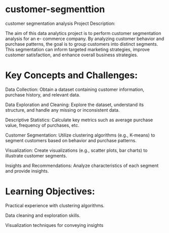 # customer-segmenttion
customer segmentation analysis
Project Description:

The aim of this data analytics project is to perform customer segmentation analysis for an e-
commerce company. By analyzing customer behavior and purchase patterns, the goal is to
group customers into distinct segments. This segmentation can inform targeted marketing
strategies, improve customer satisfaction, and enhance overall business strategies.

# Key Concepts and Challenges:

Data Collection: Obtain a dataset containing customer information, purchase history, and
relevant data.

Data Exploration and Cleaning: Explore the dataset, understand its structure, and handle
any missing or inconsistent data.

Descriptive Statistics: Calculate key metrics such as average purchase value, frequency of
purchases, etc.

Customer Segmentation: Utilize clustering algorithms (e.g., K-means) to segment
customers based on behavior and purchase patterns.

Visualization: Create visualizations (e.g., scatter plots, bar charts) to illustrate customer
segments.

Insights and Recommendations: Analyze characteristics of each segment and provide
insights.


# Learning Objectives:

Practical experience with clustering algorithms.

Data cleaning and exploration skills.

Visualization techniques for conveying insights
